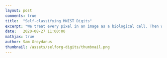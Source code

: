 ```yaml
---
layout: post
comments: true
title:  "Self-classifying MNIST Digits"
excerpt: "We treat every pixel in an image as a biological cell. Then we train these cells to send signals to their neighbors so that, over time, the entire population will agree on what digit they are shaping."
date:   2020-08-27 11:00:00
mathjax: true
author: Sam Greydanus
thumbnail: /assets/selforg-digits/thumbnail.png
---
```


<div>
	<style>
        #linkbutton:link, #linkbutton:visited {
          padding: 6px 0px;
          text-decoration: none;
          display: inline-block;

          border: 2px solid #777;
          padding: 10px;
          font-size: 20px;
          min-width: 200px;
          width: 50%;
          text-align: center;
          color: #999;
          margin: 0px auto;
          cursor: pointer;
          margin-bottom: 10px;
        }

        #linkbutton:hover, #linkbutton:active {
          background-color: rgba(245, 245, 245);
        }

		.playbutton {
		  background-color: rgb(148, 196, 146);
		  border-width: 0;
		  /*background-color: rgba(255, 130, 0);*/
		  border-radius: 4px;
		  color: white;
		  padding: 5px 8px;
		  /*width: 60px;*/
		  text-align: center;
		  text-decoration: none;
		  text-transform: uppercase;
		  font-size: 12px;
		  /*display: block;*/
		  /*margin-left: auto;*/
		  margin: 8px 0px;
		  margin-right: auto;
		  min-width:60px;
		}

		.playbutton:hover, .playbutton:active {
		  background-color: rgb(128, 176, 126);
		}
	</style>
</div>

In this project, we treat every pixel in an image as a biological cell. Then we train these cells to send signals to their neighbors so that, over time, the entire population will agree on what digit they are shaping. Every cell "votes" on the global shape by turning one of ten different colors, corresponding to the ten digits. Sometimes the truth prevails and sometimes they are collectively misguided. I like <a href="https://twitter.com/hardmaru/status/1299152583328559105">@hardmaru's example</a>, reproduced below, of a 4 vs. a 2 (🔴 🔵). It's similar to an election process -- it even has “swing states:”

<div class="imgcap" style="display: block; margin-left: auto; margin-right: auto; width:99.9%">
  <div style="width:100%; min-width:250px; display: inline-block; vertical-align: top;text-align:center;">
    <video style="width:100%;min-width:250px;" controls>
    	<source src="/assets/selforg-digits/screencapture.mp4" type="video/mp4">
    </video>
<!--     <div style="text-align: left;margin-left:10px;margin-right:10px;padding-top: 20px;">

    	</div> -->
  </div>
</div>

I encourage you to read the article and try the interactive demo for yourself on Distill:

<div class="imgcap_noborder" style="display: block; margin-left: auto; margin-right: auto; width:100%">
	<a href="https://distill.pub/2020/selforg/mnist/" id="linkbutton" target="_blank" style="margin-right: 10px;">Read the article on Distill</a>
</div>

## Useful properties of Cellular Automata

One of the takeaways from helping write this Distill article is that cellular automata are fascinating and underrated. In particular, I like them because they are:

**Local.** All interactions in physics are local -- aside from quantum entanglement, and even that is up for debate.[^fn2] All interactions in chemistry and biology are also local, including the interactions between neurons that allow us to learn. The value of locality is that it is one of the _strongest_ bounds on the complexity of a system. Without locality, any unit (atom, molecule, cell, human) can interact with any other, leading to an exponential growth in causal influences on each unit as the size of the system increases. This is bad news if you want to establish any interesting chains of causality between various sub-units.[^fn3] For example, when you store information using a small chunk of matter, you do so under the assumption that that information will remain where it is and not change in response to external factors.

**Parallelizable.** One particularly important advantage of locality is that it makes CAs immensely parallelizable. It's not hard to train or evaluate a large population of CAs asynchronously: disparate parts of the system never have to communicate or synchronize with one another. This is why, if we do live in a simulation, it is probably implemented with a CA.[^fn4]

**Scalable in number of cells.** This is closely connected to "parallelizable." Imagine training a 20x20 population of cells to do something and then running a 200x200 population of them on some downstream task. The numbers are different, but we actually do this in the demo. This is not something you can do with neural networks.

**Expressive.** Given how simple some CAs can be -- for example, Conway's Game of Life -- they have impressive theoretical properties. They are Turing complete and can simulate any other system. You could even use Conway's Game of Life to simulate Conway's Game of Life...and yes, [someone actually did this](https://twitter.com/AlanZucconi/status/1315967202797981696).

**Resilient.** Systems where local interactions eventually lead to global behavior are extraordinarily resilient. You can cut a 2-headed planarian in half and both halves will regenerate. You can cut a limb from a tree and the tree will survive. You can leave your company and your company will continue on without you, barely noticing your absence. Ok, that was a joke, people will miss you, but in theory they should be able to cover for you when you take a few vacation days.

**Likely to fail gracefully.** It's hard to define what it means to "fail gracefully" so this last point is a bit subjective. Consider the failure case of the 4/2 pattern from the video above, reproduced below. That shape is far outside of the CA's training distribution, but it responded in a fairly intuitive manner. On the left is another fun failure case where a CA was trained to grow, from a single cell, into a yellow fish emoji. The population of cells kept growing even after it became a mature fish, but did so in a way that preserved the fish's shape and body texture.


<div class="imgcap_noborder" style="display: block; margin-left: auto; margin-right: auto; width:99.9%">
  <div style="width:47.3%; min-width:200px; display: inline-block; vertical-align: top;">
    <img src="/assets/selforg-digits/42_color.png" style="width:100%">
  </div>
  <div style="width:52%; min-width:300px; display: inline-block; vertical-align: top;">
    <img src="/assets/selforg-digits/fish.png" style="width:100%">
<!--     <div style="text-align:left;">A plot by <a href="https://doi.org/10.1002/jmor.10013">Lindhe (2002)</a> showing aspect ratio versus wing loading index in some birds, airplanes, a hang-glider, a butterfly, and a maple seed. Just like the families of birds, different human flying machines display substantial variation along these axes.</div> -->
  </div>
</div>

I like CA as a design motif. They capture a set of elegant design principles that, even if we don't follow them strictly at all times in other areas of science, are worth thinking about.

## Parting words

It feels good to have released the Distill article and demo to the world. Now, on thousands of different browser screens, our little cells are coming to life. They are looking at their particular MNIST pixels, talking to their neighbors, and trying to figure out what their overall digit shape is. Little do they know, they are part of a human scientific endeavor that is much the same. For we humans, too, are looking at our local surroundings, talking with our neighbors, and trying to agree on the overall shape of our reality.

Best of luck to the little cells and to us humans as well.

## Footnotes
[^fn1]: My main contribution, by the way, was to help write the article. Alex, Eyvind, and Ettore obtained the core results. I've also been running my own experiments on Neural Cellular Automata lately. Stay tuned for more on this in a future post!
[^fn2]: I want to write a post on this, but I have more reading to do first.
[^fn3]: One of the problems with fully-connected neural networks is that they use very dense connectivity patterns -- denser, perhaps, than locality constraints permit in the brain. In recent years, we've seen that particular connectivity patterns (e.g. the local connectivity of ConvNets) have major advantages.
[^fn4]: Which makes the fact that this article is about CA pretty meta.
[^fn5]: Especially if you're a politician :)
